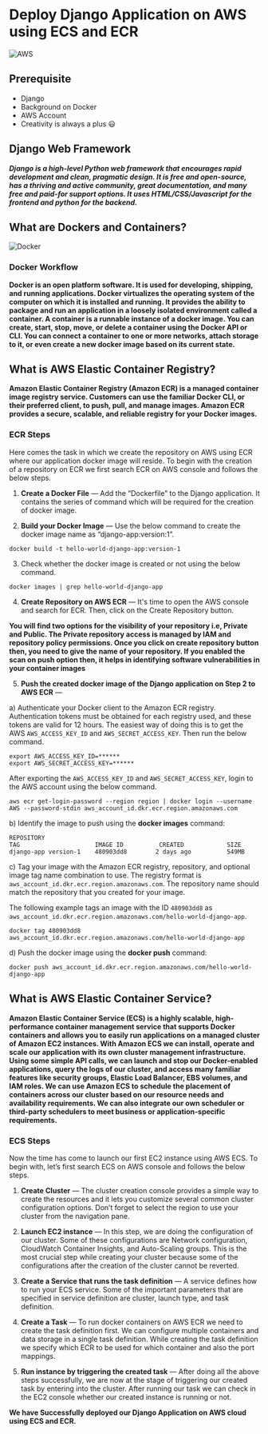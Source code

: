 # Deploy Django Application on AWS using ECS and ECR

![AWS](https://imgur.com/wLMcRHS.jpg)


## Prerequisite

* Django
* Background on Docker
* AWS Account
* Creativity is always a plus 😃

## Django Web Framework

***Django is a high-level Python web framework that encourages rapid development and clean, pragmatic design. It is free and open-source, has a thriving and active community, great documentation, and many free and paid-for support options. It uses HTML/CSS/Javascript for the frontend and python for the backend.***

## What are Dockers and Containers?

![Docker](https://imgur.com/raGErLx.png)

### Docker Workflow

**Docker is an open platform software. It is used for developing, shipping, and running applications. Docker virtualizes the operating system of the computer on which it is installed and running. It provides the ability to package and run an application in a loosely isolated environment called a container. A container is a runnable instance of a docker image. You can create, start, stop, move, or delete a container using the Docker API or CLI. You can connect a container to one or more networks, attach storage to it, or even create a new docker image based on its current state.**

## What is AWS Elastic Container Registry?

**Amazon Elastic Container Registry (Amazon ECR) is a managed container image registry service. Customers can use the familiar Docker CLI, or their preferred client, to push, pull, and manage images. Amazon ECR provides a secure, scalable, and reliable registry for your Docker images.**

### ECR Steps

Here comes the task in which we create the repository on AWS using ECR where our application docker image will reside. To begin with the creation of a repository on ECR we first search ECR on AWS console and follows the below steps.

1. **Create a Docker File** — Add the “Dockerfile” to the Django application. It contains the series of command which will be required for the creation of docker image.

2. **Build your Docker Image** — Use the below command to create the docker image name as “django-app:version:1”.

```
docker build -t hello-world-django-app:version-1 
```

3. Check whether the docker image is created or not using the below command.

```
docker images | grep hello-world-django-app 
```

4. **Create Repository on AWS ECR** — It's time to open the AWS console and search for ECR. Then, click on the Create Repository button.

**You will find two options for the visibility of your repository i.e, Private and Public. The Private repository access is managed by IAM and repository policy permissions. Once you click on create repository button then, you need to give the name of your repository. If you enabled the scan on push option then, it helps in identifying software vulnerabilities in your container images**

5. **Push the created docker image of the Django application on Step 2 to AWS ECR** —

a) Authenticate your Docker client to the Amazon ECR registry. Authentication tokens must be obtained for each registry used, and these tokens are valid for 12 hours. The easiest way of doing this is to get the AWS `AWS_ACCESS_KEY_ID` and `AWS_SECRET_ACCESS_KEY`. Then run the below command.

```
export AWS_ACCESS_KEY_ID=******
export AWS_SECRET_ACCESS_KEY=******
```

After exporting the `AWS_ACCESS_KEY_ID` and `AWS_SECRET_ACCESS_KEY`, login to the AWS account using the below command.

```
aws ecr get-login-password --region region | docker login --username AWS --password-stdin aws_account_id.dkr.ecr.region.amazonaws.com
```

b) Identify the image to push using the **docker images** command:

```
REPOSITORY                                                                TAG                     IMAGE ID          CREATED            SIZE
django-app version-1    480903dd8        2 days ago          549MB
```

c) Tag your image with the Amazon ECR registry, repository, and optional image tag name combination to use. The registry format is `aws_account_id.dkr.ecr.region.amazonaws.com`. The repository name should match the repository that you created for your image.

The following example tags an image with the ID `480903dd8` as `aws_account_id.dkr.ecr.region.amazonaws.com/hello-world-django-app`.

```
docker tag 480903dd8 aws_account_id.dkr.ecr.region.amazonaws.com/hello-world-django-app
```

d) Push the docker image using the **docker push** command:

```
docker push aws_account_id.dkr.ecr.region.amazonaws.com/hello-world-django-app
```

## What is AWS Elastic Container Service?

**Amazon Elastic Container Service (ECS) is a highly scalable, high-performance container management service that supports Docker containers and allows you to easily run applications on a managed cluster of Amazon EC2 instances. With Amazon ECS we can install, operate and scale our application with its own cluster management infrastructure. Using some simple API calls, we can launch and stop our Docker-enabled applications, query the logs of our cluster, and access many familiar features like security groups, Elastic Load Balancer, EBS volumes, and IAM roles. We can use Amazon ECS to schedule the placement of containers across our cluster based on our resource needs and availability requirements. We can also integrate our own scheduler or third-party schedulers to meet business or application-specific requirements.**

### ECS Steps

Now the time has come to launch our first EC2 instance using AWS ECS. To begin with, let’s first search ECS on AWS console and follows the below steps.

1. **Create Cluster** — The cluster creation console provides a simple way to create the resources and it lets you customize several common cluster configuration options. Don’t forget to select the region to use your cluster from the navigation pane.

2. **Launch EC2 instance** — In this step, we are doing the configuration of our cluster. Some of these configurations are Network configuration, CloudWatch Container Insights, and Auto-Scaling groups. This is the most crucial step while creating your cluster because some of the configurations after the creation of the cluster cannot be reverted.

3. **Create a Service that runs the task definition** — A service defines how to run your ECS service. Some of the important parameters that are specified in service definition are cluster, launch type, and task definition.

4. **Create a Task** — To run docker containers on AWS ECR we need to create the task definition first. We can configure multiple containers and data storage in a single task definition. While creating the task definition we specify which ECR to be used for which container and also the port mappings.

5. **Run instance by triggering the created task** — After doing all the above steps successfully, we are now at the stage of triggering our created task by entering into the cluster. After running our task we can check in the EC2 console whether our created instance is running or not.


**We have Successfully deployed our Django Application on AWS cloud using ECS and ECR.**

